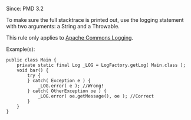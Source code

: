 Since: PMD 3.2

To make sure the full stacktrace is printed out, use the logging statement with two arguments: a String and a Throwable.

This rule only applies to [Apache Commons Logging](https://commons.apache.org/proper/commons-logging/).

Example(s):
```
public class Main {
    private static final Log _LOG = LogFactory.getLog( Main.class );
    void bar() {
        try {
        } catch( Exception e ) {
            _LOG.error( e ); //Wrong!
        } catch( OtherException oe ) {
            _LOG.error( oe.getMessage(), oe ); //Correct
        }
    }
}
```
